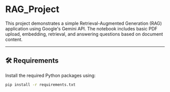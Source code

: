 # RAG_Project

This project demonstrates a simple Retrieval-Augmented Generation (RAG) application using Google's Gemini API. The notebook includes basic PDF upload, embedding, retrieval, and answering questions based on document content.

---

## 🛠 Requirements

Install the required Python packages using:

```bash
pip install -r requirements.txt

